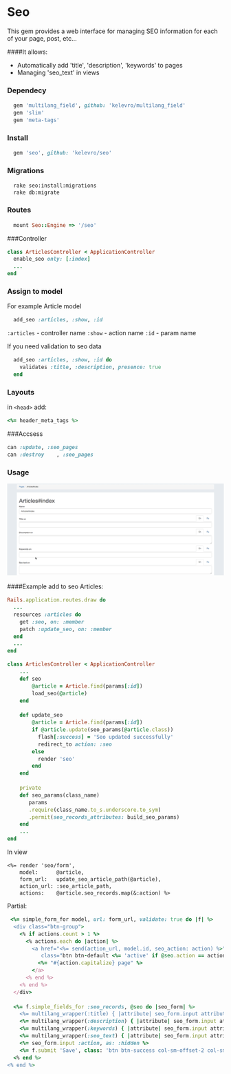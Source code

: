 # Seo

This gem provides a web interface for managing SEO information for each of your page, post, etc...

####It allows:

* Automatically add 'title', 'description', 'keywords' to pages
* Managing 'seo_text' in views

### Dependecy
```ruby
  gem 'multilang_field', github: 'kelevro/multilang_field'
  gem 'slim'
  gem 'meta-tags'
```

### Install
```ruby
  gem 'seo', github: 'kelevro/seo'
```

### Migrations
```console
  rake seo:install:migrations
  rake db:migrate
```

### Routes
```ruby
  mount Seo::Engine => '/seo'
```

###Controller
```ruby
class ArticlesController < ApplicationController
  enable_seo only: [:index]
  ...
end
```

### Assign to model
For example Article model

```ruby
  add_seo :articles, :show, :id
```

`:articles` - controller name
`:show` - action name
`:id` - param name

If you need validation to seo data

```ruby
  add_seo :articles, :show, :id do
    validates :title, :description, presence: true
  end
```

### Layouts
in `<head>` add:

```ruby
<%= header_meta_tags %>
```

###Accsess
```ruby
can :update, :seo_pages
can :destroy	, :seo_pages
```
### Usage

![Usage](vendor/assets/images/use_seo.gif)

####Example add to seo Articles:

```ruby
Rails.application.routes.draw do
  ...
  resources :articles do
    get :seo, on: :member
    patch :update_seo, on: :member
  end
  ...
end
```
```ruby
class ArticlesController < ApplicationController
	...
	def seo
		@article = Article.find(params[:id])
		load_seo(@article)
	end

	def update_seo
		@article = Article.find(params[:id])
		if @article.update(seo_params(@article.class))
		  flash[:success] = 'Seo updated successfully'
		  redirect_to action: :seo
		else
		  render 'seo'
		end
  	end

	private
	def seo_params(class_name)
       params
       .require(class_name.to_s.underscore.to_sym)
       .permit(seo_records_attributes: build_seo_params)
  	end
	...
end
```
In view

```erb
<%= render 'seo/form',
	model:      @article,
	form_url:   update_seo_article_path(@article),
	action_url: :seo_article_path,
	actions:    @article.seo_records.map(&:action) %>
```
Partial:

```ruby
 <%= simple_form_for model, url: form_url, validate: true do |f| %>
  <div class="btn-group">
    <% if actions.count > 1 %>
      <% actions.each do |action| %>
        <a href="<%= send(action_url, model.id, seo_action: action) %>"
           class="btn btn-default <%= 'active' if @seo.action == action %>">
          <%= "#{action.capitalize} page" %>
        </a>
      <% end %>
    <% end %>
  </div>

  <%= f.simple_fields_for :seo_records, @seo do |seo_form| %>
    <%= multilang_wrapper(:title) { |attribute| seo_form.input attribute } %>
    <%= multilang_wrapper(:description) { |attribute| seo_form.input attribute, as: :text } %>
    <%= multilang_wrapper(:keywords) { |attribute| seo_form.input attribute } %>
    <%= multilang_wrapper(:seo_text) { |attribute| seo_form.input attribute, as: :text, input_html: { rows: 10 } } %>
    <%= seo_form.input :action, as: :hidden %>
    <%= f.submit 'Save', class: 'btn btn-success col-sm-offset-2 col-sm-2' %>
  <% end %>
<% end %>
```
